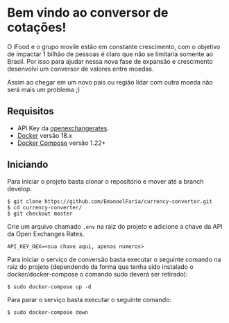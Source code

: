 # Bem vindo ao conversor de cotações!

O iFood e o grupo movile estão em constante crescimento, com o objetivo de impactar 1 bilhão de pessoas é claro que não se limitaria somente ao Brasil. Por isso para ajudar nessa nova fase de expansão e crescimento desenvolvi um conversor de valores entre moedas.

Assim ao chegar em um novo pais ou região lidar com outra moeda não será mais um problema ;)

## Requisitos

- API Key da [openexchangerates](https://openexchangerates.org).
- [Docker](https://www.docker.com/) versão 18.x
- [Docker Compose](https://docs.docker.com/compose/) versão 1.22+


## Iniciando

Para iniciar o projeto basta clonar o repositório e mover até a branch develop.

    $ git clone https://github.com/EmanoelFaria/currency-converter.git
    $ cd currency-converter/
	$ git checkout master

Crie um arquivo chamado `.env` na raiz do projeto e adicione a chave da API da Open Exchanges Rates.
	
	API_KEY_OEX=<sua chave aqui, apenas numeros>

Para iniciar o serviço de conversão basta executar o seguinte comando na raiz do projeto (dependendo da forma que tenha sido instalado o docker/docker-compose o comando sudo deverá ser retirado):

    $ sudo docker-compose up -d 

Para parar o serviço basta executar o seguinte comando:

	$ sudo docker-compose down
